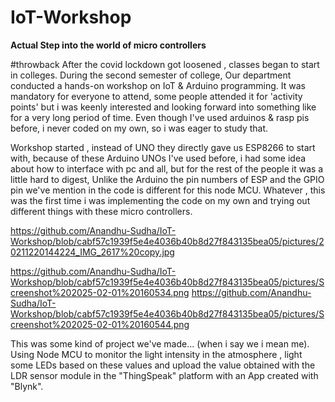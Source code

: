 # IoT-Workshop

<b>Actual Step into the world of micro controllers</b>

#throwback 
After the covid lockdown got loosened , classes began to start in colleges. During the second semester of college, Our department conducted a hands-on workshop on IoT &  Arduino programming. It was mandatory for everyone to attend, some people attended it for 'activity points' but i was keenly interested and looking forward into something like for a very long period of time. Even though I've used arduinos & rasp pis before, i never coded on my own, so i was eager to study that.

Workshop started , instead of UNO they directly gave us ESP8266 to start with, because of these Arduino UNOs I've used before, i had some idea about how to interface with pc and all, but for the rest of the people it was a little hard to digest, Unlike the Arduino the pin numbers of ESP and the GPIO pin we've mention in the code is different for this node MCU. Whatever , this was the first time i was implementing the code on my own and trying out different things with these micro controllers.

https://github.com/Anandhu-Sudha/IoT-Workshop/blob/cabf57c1939f5e4e4036b40b8d27f843135bea05/pictures/20211220144224_IMG_2617%20copy.jpg

https://github.com/Anandhu-Sudha/IoT-Workshop/blob/cabf57c1939f5e4e4036b40b8d27f843135bea05/pictures/Screenshot%202025-02-01%20160534.png
https://github.com/Anandhu-Sudha/IoT-Workshop/blob/cabf57c1939f5e4e4036b40b8d27f843135bea05/pictures/Screenshot%202025-02-01%20160544.png

This was some kind of project we've made... (when i say we i mean me). Using Node MCU to monitor the light intensity in the atmosphere , light some LEDs based on these values and upload the value obtained with the LDR sensor module in the "ThingSpeak" platform with an App created with "Blynk".


